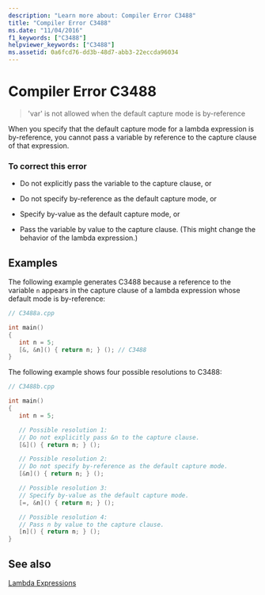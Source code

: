 ```yaml
---
description: "Learn more about: Compiler Error C3488"
title: "Compiler Error C3488"
ms.date: "11/04/2016"
f1_keywords: ["C3488"]
helpviewer_keywords: ["C3488"]
ms.assetid: 0a6fcd76-dd3b-48d7-abb3-22eccda96034
---
```

# Compiler Error C3488

> 'var' is not allowed when the default capture mode is by-reference

When you specify that the default capture mode for a lambda expression is by-reference, you cannot pass a variable by reference to the capture clause of that expression.

### To correct this error

- Do not explicitly pass the variable to the capture clause, or

- Do not specify by-reference as the default capture mode, or

- Specify by-value as the default capture mode, or

- Pass the variable by value to the capture clause. (This might change the behavior of the lambda expression.)

## Examples

The following example generates C3488 because a reference to the variable `n` appears in the capture clause of a lambda expression whose default mode is by-reference:

```cpp
// C3488a.cpp

int main()
{
   int n = 5;
   [&, &n]() { return n; } (); // C3488
}
```

The following example shows four possible resolutions to C3488:

```cpp
// C3488b.cpp

int main()
{
   int n = 5;

   // Possible resolution 1:
   // Do not explicitly pass &n to the capture clause.
   [&]() { return n; } ();

   // Possible resolution 2:
   // Do not specify by-reference as the default capture mode.
   [&n]() { return n; } ();

   // Possible resolution 3:
   // Specify by-value as the default capture mode.
   [=, &n]() { return n; } ();

   // Possible resolution 4:
   // Pass n by value to the capture clause.
   [n]() { return n; } ();
}
```

## See also

[Lambda Expressions](../../cpp/lambda-expressions-in-cpp.md)
